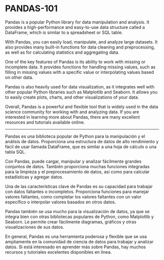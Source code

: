 # PANDAS-101

Pandas is a popular Python library for data manipulation and analysis. It provides a high-performance and easy-to-use data structure called a DataFrame, which is similar to a spreadsheet or SQL table.

With Pandas, you can easily load, manipulate, and analyze large datasets. It also provides many built-in functions for data cleaning and preprocessing, as well as for calculating statistics and aggregating data.

One of the key features of Pandas is its ability to work with missing or incomplete data. It provides functions for handling missing values, such as filling in missing values with a specific value or interpolating values based on other data.

Pandas is also heavily used for data visualization, as it integrates well with other popular Python libraries such as Matplotlib and Seaborn. It allows you to easily create plots, charts, and other visualizations of your data.

Overall, Pandas is a powerful and flexible tool that is widely used in the data science community for working with and analyzing data. If you are interested in learning more about Pandas, there are many excellent resources and tutorials available online.

---

Pandas es una biblioteca popular de Python para la manipulación y el análisis de datos. Proporciona una estructura de datos de alto rendimiento y fácil de usar llamada DataFrame, que es similar a una hoja de cálculo o una tabla SQL.

Con Pandas, puede cargar, manipular y analizar fácilmente grandes conjuntos de datos. También proporciona muchas funciones integradas para la limpieza y el preprocesamiento de datos, así como para calcular estadísticas y agregar datos.

Una de las características clave de Pandas es su capacidad para trabajar con datos faltantes o incompletos. Proporciona funciones para manejar valores faltantes, como completar los valores faltantes con un valor específico o interpolar valores basados en otros datos.

Pandas también se usa mucho para la visualización de datos, ya que se integra bien con otras bibliotecas populares de Python, como Matplotlib y Seaborn. Le permite crear fácilmente diagramas, gráficos y otras visualizaciones de sus datos.

En general, Pandas es una herramienta poderosa y flexible que se usa ampliamente en la comunidad de ciencia de datos para trabajar y analizar datos. Si está interesado en aprender más sobre Pandas, hay muchos recursos y tutoriales excelentes disponibles en línea.

